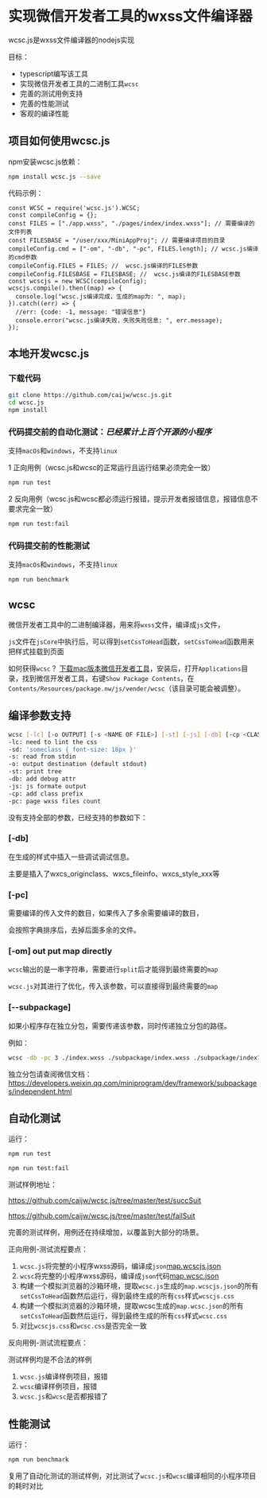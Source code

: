 # 实现微信开发者工具的wxss文件编译器

wcsc.js是wxss文件编译器的nodejs实现

目标：

- typescript编写该工具
- 实现微信开发者工具的二进制工具`wcsc`
- 完善的测试用例支持
- 完善的性能测试
- 客观的编译性能

## 项目如何使用wcsc.js

npm安装wcsc.js依赖：

```sh
npm install wcsc.js --save
```

代码示例：

```nodejs
const WCSC = require('wcsc.js').WCSC;
const compileConfig = {};
const FILES = ["./app.wxss", "./pages/index/index.wxss"]; // 需要编译的文件列表
const FILESBASE = "/user/xxx/MiniAppProj"; // 需要编译项目的目录
compileConfig.cmd = ["-om", "-db", "-pc", FILES.length]; // wcsc.js编译的cmd参数
compileConfig.FILES = FILES; //  wcsc.js编译的FILES参数
compileConfig.FILESBASE = FILESBASE; //  wcsc.js编译的FILESBASE参数
const wcscjs = new WCSC(compileConfig);
wcscjs.compile().then((map) => {
  console.log("wcsc.js编译完成，生成的map为: ", map);
}).catch((err) => {
  //err: {code: -1, message: "错误信息"}
  console.error("wcsc.js编译失败，失败失败信息: ", err.message);
});
```

## 本地开发wcsc.js

### 下载代码

```sh
git clone https://github.com/caijw/wcsc.js.git
cd wcsc.js
npm install
```

### 代码提交前的自动化测试：***已经累计上百个开源的小程序***

支持`macOs`和`windows`，不支持`linux`

1 正向用例（wcsc.js和wcsc的正常运行且运行结果必须完全一致）

```sh
npm run test
```

2 反向用例（wcsc.js和wcsc都必须运行报错，提示开发者报错信息，报错信息不要求完全一致）

```sh
npm run test:fail
```

### 代码提交前的性能测试

支持`macOs`和`windows`，不支持`linux`

```sh
npm run benchmark
```

## wcsc

微信开发者工具中的二进制编译器，用来将`wxss`文件，编译成`js`文件，

`js`文件在`jsCore`中执行后，可以得到`setCssToHead`函数，`setCssToHead`函数用来把样式挂载到页面

如何获得`wcsc`？ [下载mac版本微信开发者工具](https://developers.weixin.qq.com/miniprogram/dev/devtools/download.html)，安装后，打开`Applications`目录，找到微信开发者工具，右键`Show Package Contents`，在`Contents/Resources/package.nw/js/vender/wcsc`（该目录可能会被调整）。

## 编译参数支持

```sh
wcsc [-lc] [-o OUTPUT] [-s <NAME OF FILE>] [-st] [-js] [-db] [-cp <CLASS PREFIX>] [-pc <FILE COUNT>] <[-sd <SOURCE DIRECTLY>] | <root_css_file..> [import_css_files..]>
-lc: need to lint the css
-sd: 'someclass { font-size: 18px }'
-s: read from stdin
-o: output destination (default stdout)
-st: print tree
-db: add debug attr
-js: js formate output
-cp: add class prefix
-pc: page wxss files count
```

没有支持全部的参数，已经支持的参数如下：

### [-db]

在生成的样式中插入一些调试调试信息。

主要是插入了wxcs_originclass、wxcs_fileinfo、wxcs_style_xxx等

### [-pc]

需要编译的传入文件的数目，如果传入了多余需要编译的数目，

会按照字典排序后，去掉后面多余的文件。

### [-om] out put map directly

`wcsc`输出的是一串字符串，需要进行`split`后才能得到最终需要的`map`

`wcsc.js`对其进行了优化，传入该参数，可以直接得到最终需要的`map`

### [--subpackage]

如果小程序存在独立分包，需要传递该参数，同时传递独立分包的路径。

例如：

```sh
wcsc -db -pc 3 ./index.wxss ./subpackage/index.wxss ./subpackage/index1.wxss --subpackage ./subpackage/
```

独立分包请查阅微信文档：<https://developers.weixin.qq.com/miniprogram/dev/framework/subpackages/independent.html>

## 自动化测试

运行：

```sh
npm run test
```

```sh
npm run test:fail
```

测试样例地址：

<https://github.com/caijw/wcsc.js/tree/master/test/succSuit>

<https://github.com/caijw/wcsc.js/tree/master/test/failSuit>

完善的测试样例，用例还在持续增加，以覆盖到大部分的场景。

正向用例-测试流程要点：

1. `wcsc.js`将完整的小程序wxss源码，编译成`json`[map.wcscjs.json](https://github.com/caijw/wcsc.js/blob/master/test/succSuit/suit0/out/map.wcscjs.json)
2. `wcsc`将完整的小程序wxss源码，编译成`json`代码[map.wcsc.json](https://github.com/caijw/wcsc.js/blob/master/test/succSuit/suit0/out/map.wcsc.json)
3. 构建一个模拟浏览器的沙箱环境，提取`wcsc.js`生成的`map.wcscjs.json`的所有`setCssToHead`函数然后运行，得到最终生成的所有`css`样式`wcscjs.css`
4. 构建一个模拟浏览器的沙箱环境，提取wcsc生成的`map.wcsc.json`的所有`setCssToHead`函数然后运行，得到最终生成的所有`css`样式`wcsc.css`
5. 对比`wcscjs.css`和`wcsc.css`是否完全一致

反向用例-测试流程要点：

测试样例均是不合法的样例

1. `wcsc.js`编译样例项目，报错
2. `wcsc`编译样例项目，报错
3. `wcsc.js`和`wcsc`是否都报错了

## 性能测试

运行：

```sh
npm run benchmark
```

复用了自动化测试的测试样例，对比测试了`wcsc.js`和`wcsc`编译相同的小程序项目的耗时对比
